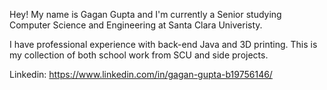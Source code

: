 Hey! My name is Gagan Gupta and I'm currently a Senior studying Computer Science and Engineering at Santa Clara Univeristy.

I have professional experience with back-end Java and 3D printing. This is my collection of both school work from SCU and side projects.

Linkedin: https://www.linkedin.com/in/gagan-gupta-b19756146/

<!---
GGupta101/GGupta101 is a ✨ special ✨ repository because its `README.md` (this file) appears on your GitHub profile.
You can click the Preview link to take a look at your changes.
--->
